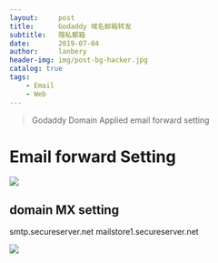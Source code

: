 ```yaml
---
layout:     post
title:      Godaddy 域名邮箱转发
subtitle:   隱私郵箱
date:       2019-07-04
author:     lanbery
header-img: img/post-bg-hacker.jpg
catalog: true
tags:
    - Email
    - Web	
---
```


> Godaddy Domain Applied
> email forward setting

# Email forward Setting

![](https://lanbery.github.io/docs/images/2019/2016-06-03_15-50-31.png?raw=true)

## domain MX setting

  smtp.secureserver.net
  mailstore1.secureserver.net

![](https://lanbery.github.io/docs/images/2019/2016-06-03_15-55-55.png?raw=true)  

